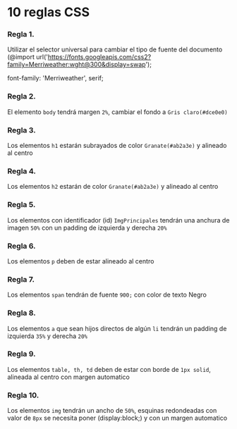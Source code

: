 # 10 reglas CSS
### Regla 1. 

Utilizar el selector universal para cambiar el tipo de fuente del documento 
(@import url('https://fonts.googleapis.com/css2?family=Merriweather:wght@300&display=swap');  

font-family: 'Merriweather', serif;

### Regla 2. 
El elemento `body` tendrá margen `2%`, cambiar el fondo a `Gris claro(#dce0e0)`
    
### Regla 3. 
Los elementos `h1` estarán subrayados de color `Granate(#ab2a3e)` y alineado al centro

### Regla 4. 
Los elementos `h2` estarán de color `Granate(#ab2a3e)` y alineado al centro

### Regla 5. 
Los elementos con identificador (id) `ImgPrincipales` tendrán una anchura de imagen `50%` con un padding de izquierda y derecha `20%`
    
### Regla 6. 
Los elementos `p` deben de estar alineado al centro
    
### Regla 7. 
Los elementos `span` tendrán de fuente `900;` con color de texto Negro
    
### Regla 8. 
Los elementos `a` que sean hijos directos de algún `li` tendrán un padding de izquierda `35%` y derecha `20%`
    
### Regla 9. 
Los elementos `table, th, td` deben de estar con borde de `1px solid`, alineada al centro con margen automatico
    
### Regla 10. 
Los elementos `img` tendrán un ancho de `50%`, esquinas redondeadas con valor de `8px` se necesita poner (display:block;) y con un margen automatico 
